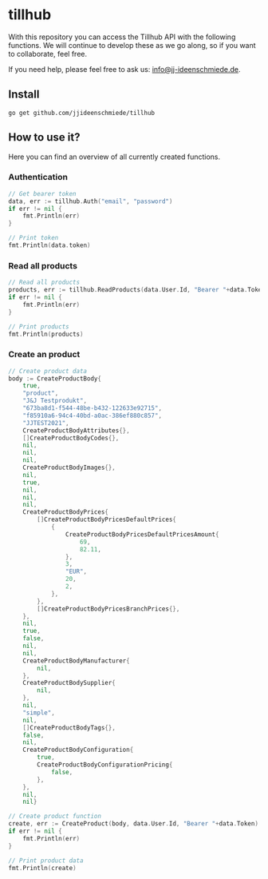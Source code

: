 # tillhub

With this repository you can access the Tillhub API with the following functions. We will continue to develop these as we go along, so if you want to collaborate, feel free.

If you need help, please feel free to ask us:  [info@jj-ideenschmiede.de](mailto:info@jj-ideenschmiede.de).

## Install

```console
go get github.com/jjideenschmiede/tillhub
```

## How to use it?

Here you can find an overview of all currently created functions.

### Authentication

```go
// Get bearer token
data, err := tillhub.Auth("email", "password")
if err != nil {
    fmt.Println(err)
}

// Print token
fmt.Println(data.token)
```

### Read all products

```go
// Read all products
products, err := tillhub.ReadProducts(data.User.Id, "Bearer "+data.Token)
if err != nil {
    fmt.Println(err)
}

// Print products
fmt.Println(products)
```

### Create an product

```go
// Create product data
body := CreateProductBody{
	true,
    "product",
    "J&J Testprodukt",
    "673ba8d1-f544-48be-b432-122633e92715",
    "f85910a6-94c4-40bd-a0ac-386ef880c857",
    "JJTEST2021",
    CreateProductBodyAttributes{},
    []CreateProductBodyCodes{},
    nil,
    nil,
    nil,
    CreateProductBodyImages{},
    nil,
    true,
    nil,
    nil,
    nil,
    CreateProductBodyPrices{
        []CreateProductBodyPricesDefaultPrices{
            {
                CreateProductBodyPricesDefaultPricesAmount{
                    69,
                    82.11,
                },
                3,
                "EUR",
                20,
                2,
            },
        },
        []CreateProductBodyPricesBranchPrices{},
    },
    nil,
    true,
    false,
    nil,
    nil,
    CreateProductBodyManufacturer{
        nil,
    },
    CreateProductBodySupplier{
        nil,
    },
    nil,
    "simple",
    nil,
    []CreateProductBodyTags{},
    false,
    nil,
    CreateProductBodyConfiguration{
        true,
        CreateProductBodyConfigurationPricing{
            false,
        },
    },
    nil,
    nil}

// Create product function
create, err := CreateProduct(body, data.User.Id, "Bearer "+data.Token)
if err != nil {
    fmt.Println(err)
}

// Print product data
fmt.Println(create)
```